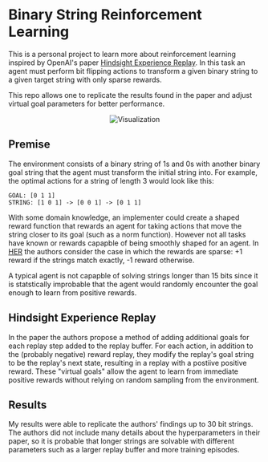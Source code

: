 # Binary String Reinforcement Learning #
This is a personal project to learn more about reinforcement learning inspired by OpenAI's paper [Hindsight Experience Replay](https://arxiv.org/pdf/1707.01495.pdf). In this task an agent must perform bit flipping actions to transform a given binary string to a given target string with only sparse rewards.

This repo allows one to replicate the results found in the paper and adjust virtual goal parameters for better performance.

<p align="center">
    <img src="repo_assets/visualization.gif" alt="Visualization"/>
</p>

## Premise ##
The environment consists of a binary string of 1s and 0s with another binary goal string that the agent must transform the initial string into. For example, the optimal actions for a string of length 3 would look like this:
```
GOAL: [0 1 1]
STRING: [1 0 1] -> [0 0 1] -> [0 1 1]
```

With some domain knowledge, an implementer could create a shaped reward function that rewards an agent for taking actions that move the string closer to its goal (such as a norm function). However not all tasks have known or rewards capapble of being smoothly shaped for an agent. In [HER](https://arxiv.org/pdf/1707.01495.pdf) the authors consider the case in which the rewards are sparse: +1 reward if the strings match exactly, -1 reward otherwise.

A typical agent is not capapble of solving strings longer than 15 bits since it is statstically improbable that the agent would randomly encounter the goal enough to learn from positive rewards.

## Hindsight Experience Replay ##
In the paper the authors propose a method of adding additional goals for each replay step added to the replay buffer. For each action, in addition to the (probably negative) reward replay, they modify the replay's goal string to be the replay's next state, resulting in a replay with a postiive positive reward. These "virtual goals" allow the agent to learn from immediate positive rewards without relying on random sampling from the environment.


## Results
My results were able to replicate the authors' findings up to 30 bit strings. The authors did not include many details about the hyperparameters in their paper, so it is probable that longer strings are solvable with different parameters such as a larger replay buffer and more training episodes.
